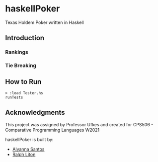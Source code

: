 # haskellPoker
Texas Holdem Poker written in Haskell

## Introduction

### Rankings

### Tie Breaking

## How to Run
```
> :load Tester.hs
runTests
```

## Acknowledgments
This project was assigned by Professor Ufkes and created for CPS506 - Comparative Programming Languages W2021

haskellPoker is built by:
* [Alyanna Santos](https://github.com/al-yanna)
* [Ralph Liton](https://github.com/rlitoncs)

